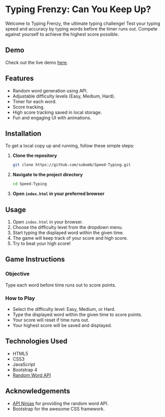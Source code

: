 # Typing Frenzy: Can You Keep Up?

Welcome to Typing Frenzy, the ultimate typing challenge! Test your typing speed and accuracy by typing words before the timer runs out. Compete against yourself to achieve the highest score possible. 

## Demo
Check out the live demo [here](https://codepen.io/Subeom-Kang/full/JjqKVZL).

## Features
- Random word generation using API.
- Adjustable difficulty levels (Easy, Medium, Hard).
- Timer for each word.
- Score tracking.
- High score tracking saved in local storage.
- Fun and engaging UI with animations.

## Installation
To get a local copy up and running, follow these simple steps:

1. **Clone the repository**
   ```sh
   git clone https://github.com/subomb/Speed-Typing.git

2. **Navigate to the project directory**
   ```sh
   cd Speed-Typing

3. **Open `index.html` in your preferred browser**

## Usage
1. Open `index.html` in your browser.
2. Choose the difficulty level from the dropdown menu.
3. Start typing the displayed word within the given time.
4. The game will keep track of your score and high score.
5. Try to beat your high score!

## Game Instructions
### Objective
Type each word before time runs out to score points.

### How to Play
- Select the difficulty level: Easy, Medium, or Hard.
- Type the displayed word within the given time to score points.
- Your score will reset if time runs out.
- Your highest score will be saved and displayed.

## Technologies Used
- HTML5
- CSS3
- JavaScript
- Bootstrap 4
- [Random Word API](https://api-ninjas.com/api/randomword)

## Acknowledgements
- [API Ninjas](https://api.api-ninjas.com) for providing the random word API.
- Bootstrap for the awesome CSS framework.

